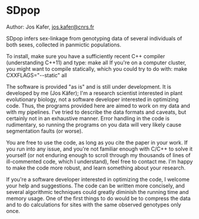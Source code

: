 SDpop
=====

Author: Jos Kafer, jos.kafer@cnrs.fr

SDpop infers sex-linkage from genotyping data of several individuals of both sexes, collected in panmictic populations. 

To install, make sure you have a sufficiently recent C++ compiler (understanding C++11) and type:
make all
If you're on a computer cluster, you might want to compile statically, which you could try to do with:
make CXXFLAGS="--static" all

The software is provided "as is" and is still under development. 
It is developed by me (Jos Käfer); I'm a research scientist interested in plant evolutionary biology, not a software 
developer interested in optimizing code. Thus, the programs provided here are aimed to work on my data and with my 
pipelines. I've tried to describe the data formats and caveats, but certainly not in an exhaustive manner. Error 
handling in the code is rudimentary, so running the programs on you data will very likely cause segmentation faults (or 
worse).

You are free to use the code, as long as you cite the paper in your work. If you run into any issue, and you're not 
familiar enough with C/C++ to solve it yourself (or not enduring enough to scroll through my thousands of lines of 
ill-commented code, which I understand), feel free to contact me. I'm happy to make the code more robust, and learn 
something about your research. 

If you're a software developer interested in optimizing the code, I welcome your help and suggestions. The code can be 
written more concisely, and several algorithmic techniques could greatly diminish the running time and memory usage. One
of the first things to do would be to compress the data and to do calculations for sites with the same observed 
genotypes only once.
